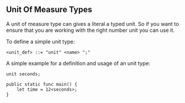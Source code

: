 ## Unit Of Measure Types

A unit of measure type can gives a literal a typed unit. So if you want to ensure that you are working with the right number unit you can use it. 

To define a simple unit type:

```ebnf
<unit_def> ::= "unit" <name> ";"
```

A simple example for a definition and usage of an unit type:
```back
unit seconds;

public static func main() {
    let time = 12<seconds>;
}
```